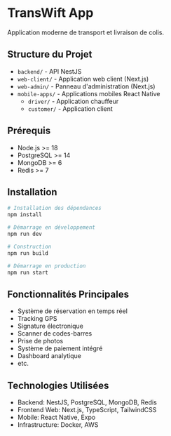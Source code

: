 # TransWift App

Application moderne de transport et livraison de colis.

## Structure du Projet

- `backend/` - API NestJS
- `web-client/` - Application web client (Next.js)
- `web-admin/` - Panneau d'administration (Next.js)
- `mobile-apps/` - Applications mobiles React Native
  - `driver/` - Application chauffeur
  - `customer/` - Application client

## Prérequis

- Node.js >= 18
- PostgreSQL >= 14
- MongoDB >= 6
- Redis >= 7

## Installation

```bash
# Installation des dépendances
npm install

# Démarrage en développement
npm run dev

# Construction
npm run build

# Démarrage en production
npm run start
```

## Fonctionnalités Principales

- Système de réservation en temps réel
- Tracking GPS
- Signature électronique
- Scanner de codes-barres
- Prise de photos
- Système de paiement intégré
- Dashboard analytique
- etc.

## Technologies Utilisées

- Backend: NestJS, PostgreSQL, MongoDB, Redis
- Frontend Web: Next.js, TypeScript, TailwindCSS
- Mobile: React Native, Expo
- Infrastructure: Docker, AWS
